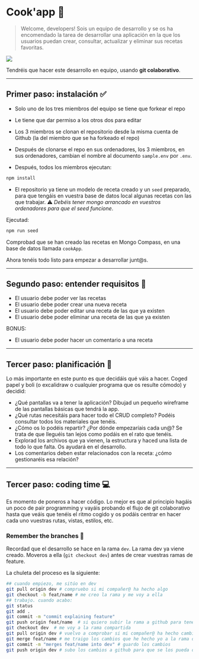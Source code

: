 # Cook'app 🍱

> Welcome, developers! Sois un equipo de desarrollo y se os ha encomendado la tarea de desarrollar una aplicación en la que los usuarios puedan crear, consultar, actualizar y eliminar sus recetas favoritas. 

![](https://food.unl.edu/newsletters/images/mise-en-plase.jpg)

Tendréis que hacer este desarrollo en equipo, usando **git colaborativo**.

---

## Primer paso: instalación ✅

- Solo uno de los tres miembros del equipo se tiene que forkear el repo
- Le tiene que dar permiso a los otros dos para editar 
- Los 3 miembros se clonan el repositorio desde la misma cuenta de Github (la del miembro que se ha forkeado el repo)
- Después de clonarse el repo en sus ordenadores, los 3 miembros, en sus ordenadores, cambian el nombre al documento `sample.env` por `.env`.

- Después, todos los miembros ejecutan:

```bash
npm install
```

- El repositorio ya tiene un modelo de receta creado y un `seed` preparado, para que tengáis en vuestra base de datos local algunas recetas con las que trabajar. ⚠️ _Debéis tener mongo arrancado en vuestros ordenadores para que el seed funcione_.

Ejecutad:

```bash
npm run seed
```

Comprobad que se han creado las recetas en Mongo Compass, en una base de datos llamada `cookApp`.

Ahora tenéis todo listo para empezar a desarrollar junt@s. 

---

## Segundo paso: entender requisitos 🧐

- El usuario debe poder ver las recetas
- El usuario debe poder crear una nueva receta
- El usuario debe poder editar una receta de las que ya existen
- El usuario debe poder eliminar una receta de las que ya existen

BONUS:
- El usuario debe poder hacer un comentario a una receta

---
## Tercer paso: planificación 📝

Lo más importante en este punto es que decidáis qué váis a hacer. Coged papel y boli (o excalidraw o cualquier programa que os resulte cómodo) y decidid:

- ¿Qué pantallas va a tener la aplicación? Dibujad un pequeño wireframe de las pantallas básicas que tendrá la app. 
- ¿Qué rutas necesitáis para hacer todo el CRUD completo? Podéis consultar todos los materiales que tenéis.
- ¿Cómo os lo podéis repartir? ¿Por dónde empezaríais cada un@? Se trata de que lleguéis tan lejos como podáis en el rato que tenéis.
- Explorad los archivos que ya vienen, la estructura y haced una lista de todo lo que falta. Os ayudará en el desarrollo.
- Los comentarios deben estar relacionados con la receta: ¿cómo gestionaréis esa relación?

---

## Tercer paso: coding time 💻

Es momento de poneros a hacer código. Lo mejor es que al principio hagáis un poco de pair programming y vayáis probando el flujo de git colaborativo hasta que veáis que tenéis el ritmo cogido y os podáis centrar en hacer cada uno vuestras rutas, vistas, estilos, etc.

### Remember the branches 🌱

Recordad que el desarrollo se hace en la rama `dev`. La rama dev ya viene creado. Moveros a ella (`git checkout dev`) antes de crear vuestras ramas de feature.

La chuleta del proceso es la siguiente:

```bash
## cuando empiezo, me sitúo en dev
git pull origin dev # compruebo si mi compañer@ ha hecho algo
git checkout -b feat/name # me creo la rama y me voy a ella
## trabajo. cuando acabo:
git status
git add .
git commit -m "commit explaining feature"
git push origin feat/name  # si quiero subir la rama a github para tener la copia ahí, este paso es opcional
git checkout dev  # me voy a la rama compartida
git pull origin dev # vuelvo a comprobar si mi compañer@ ha hecho cambios mientras yo trabajaba
git merge feat/name # me traigo los cambios que he hecho yo a la rama dev y si hay conflictos los arreglo
git commit -m "merges feat/name into dev" # guardo los cambios
git push origin dev # subo los cambios a github para que se los pueda descargar mi compañer@
```





